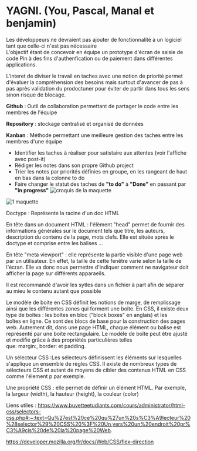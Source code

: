 # YAGNI. (You, Pascal, Manal et benjamin)


Les développeurs ne devraient pas ajouter de fonctionnalité à un logiciel tant que celle-ci n'est pas nécessaire  
L'objectif étant de concevoir en équipe un prototype d'écran de saisie de code Pin à des fins d'authenfication ou de paiement dans différentes applications. 

L'interet de diviser le travail en taches avec une notion de priorité permet d'évaluer la compréhension des besoins mais surtout d'avancer de pas à pas après validation du prodoctuner pour éviter de partir dans tous les sens sinon risque de blocage. 

__Github__ : Outil de collaboration permettant de partager le code entre les membres de l'équipe 

__Repository__ : stockage centralisé et organisé de données 

__Kanban__ : Méthode permettant une meilleure gestion des taches entre les membres d'une équipe  

-  Identifier les taches à réaliser pour satistaire aux attentes (voir l'affiche avec post-it)  
-  Rédiger les notes dans son propre Github project      
-  Trier les notes par priorités définies en groupe, en les rangeant de haut en bas dans la colonne to do
-  Faire changer le statut des taches de __"to do"__ à __"Done"__ en passant par __"in progress"__ 
![croquis de la maquette](https://user-images.githubusercontent.com/94375151/142000275-d7e6e561-93a0-455e-91dc-5ba04b8fcf64.jpg)

![1 maquette](https://user-images.githubusercontent.com/94375151/142001374-89d33620-47da-4265-83b5-82cdd92b18ba.png)

Doctype : Représente la racine d'un doc HTML 

En tête dans un document HTML : l'élèment "head" permet de fournir des informations générales sur le document tels que titre, les auteurs, description du contenu de la page, mots clefs. Elle est située après le doctype et comprise entre les balises <head>...<head>

  En tête "meta viewport" : elle représente la partie visible d'une page web par un utilisateur. En effet, la taille de cette fenêtre varie selon la taille de l'écran. Elle va donc nous permettre d'indiquer comment ne navigateur doit afficher la page sur différents apparaeils. 
  
  Il est recommandé d'avoir les sytles dans un fichier à part afin de séparer au mieu le contenu autant que possible
  
  Le modèle de boite en CSS définit les notions de marge, de remplissage ainsi que les différentes zones qui forment une boite. En CSS, il existe deux type de boîtes : les boîtes en bloc ("block boxes" en anglais) et les boîtes en ligne. Ce  sont des blocs de base pour la construction des pages web. Autrement dit, dans une page HTML, chaque élément ou balise est représenté par une boite rectangulaire. Le modèle de boîte peut être ajusté et modifié grâce à des propriétés particulières telles que: margin:, border: et padding. 
  
  Un sélecteur CSS :Les sélecteurs définissent les éléments sur lesquelles s'applique un ensemble de règles CSS. Il existe de nombreux types de sélecteurs CSS et autant de moyens de cibler des contenus HTML en CSS comme l'élement p par exemple.
  
  Une propriété CSS : elle permet de définir un élément HTML. Par exemple, la largeur (width), la hauteur (height), la couleur (color)

  

  Liens utiles :
  https://www.buvetteetudiants.com/cours/administrator/html-css/selectors-css.php#:~:text=Qu%27est%20ce%20qu%27un%20s%C3%A9lecteur%20%28selector%29%20CSS%20%3F%20Un,vers%20un%20endroit%20pr%C3%A9cis%20de%20la%20page%20Web.
  
  https://developer.mozilla.org/fr/docs/Web/CSS/flex-direction
  
  
